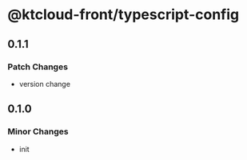 # @ktcloud-front/typescript-config

## 0.1.1

### Patch Changes

- version change

## 0.1.0

### Minor Changes

- init

